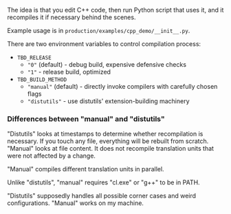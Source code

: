 The idea is that you edit C++ code, then run Python script that uses it,
and it recompiles it if necessary behind the scenes.

Example usage is in `production/examples/cpp_demo/__init__.py`.

There are two environment variables to control compilation process:
- `TBD_RELEASE`
  - `"0"` (default) - debug build, expensive defensive checks
  - `"1"` - release build, optimized
- `TBD_BUILD_METHOD`
  - `"manual"` (default) - directly invoke compilers with carefully chosen flags
  - `"distutils"` - use distutils' extension-building machinery


### Differences between "manual" and "distutils"

"Distutils" looks at timestamps to determine whether recompilation is necessary.
If you touch any file, everything will be rebuilt from scratch.
"Manual" looks at file content. It does not recompile translation units that were not affected by a change.

"Manual" compiles different translation units in parallel.

Unlike "distutils", "manual" requires "cl.exe" or "g++" to be in PATH.

"Distutils" supposedly handles all possible corner cases and weird configurations.
"Manual" works on my machine.
